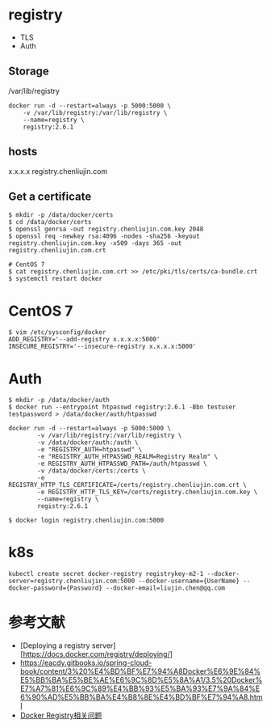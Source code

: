 # registry 
- TLS
- Auth


## Storage
/var/lib/registry

```
docker run -d --restart=always -p 5000:5000 \
	-v /var/lib/registry:/var/lib/registry \
	--name=registry \
	registry:2.6.1
```

## hosts
x.x.x.x registry.chenliujin.com

## Get a certificate
```
$ mkdir -p /data/docker/certs
$ cd /data/docker/certs
$ openssl genrsa -out registry.chenliujin.com.key 2048
$ openssl req -newkey rsa:4096 -nodes -sha256 -keyout registry.chenliujin.com.key -x509 -days 365 -out registry.chenliujin.com.crt

# CentOS 7
$ cat registry.chenliujin.com.crt >> /etc/pki/tls/certs/ca-bundle.crt 
$ systemctl restart docker
```





# CentOS 7
```
$ vim /etc/sysconfig/docker
ADD_REGISTRY='--add-registry x.x.x.x:5000'
INSECURE_REGISTRY='--insecure-registry x.x.x.x:5000'
```


# Auth
```
$ mkdir -p /data/docker/auth
$ docker run --entrypoint htpasswd registry:2.6.1 -Bbn testuser testpassword > /data/docker/auth/htpasswd
```

```
docker run -d --restart=always -p 5000:5000 \
        -v /var/lib/registry:/var/lib/registry \
        -v /data/docker/auth:/auth \
        -e "REGISTRY_AUTH=htpasswd" \
        -e "REGISTRY_AUTH_HTPASSWD_REALM=Registry Realm" \
        -e REGISTRY_AUTH_HTPASSWD_PATH=/auth/htpasswd \
        -v /data/docker/certs:/certs \
        -e REGISTRY_HTTP_TLS_CERTIFICATE=/certs/registry.chenliujin.com.crt \
        -e REGISTRY_HTTP_TLS_KEY=/certs/registry.chenliujin.com.key \
        --name=registry \
        registry:2.6.1

```

```
$ docker login registry.chenliujin.com:5000
```

# k8s
```
kubectl create secret docker-registry registrykey-m2-1 --docker-server=registry.chenliujin.com:5000 --docker-username={UserName} --docker-password={Password} --docker-email=liujin.chen@qq.com
```


# 参考文献
- [Deploying a registry server][https://docs.docker.com/registry/deploying/]
- https://eacdy.gitbooks.io/spring-cloud-book/content/3%20%E4%BD%BF%E7%94%A8Docker%E6%9E%84%E5%BB%BA%E5%BE%AE%E6%9C%8D%E5%8A%A1/3.5%20Docker%E7%A7%81%E6%9C%89%E4%BB%93%E5%BA%93%E7%9A%84%E6%90%AD%E5%BB%BA%E4%B8%8E%E4%BD%BF%E7%94%A8.html
- [Docker Registry相关问题](http://mp.weixin.qq.com/s/-Mc2booTpmje7hHrtZKrlg)

